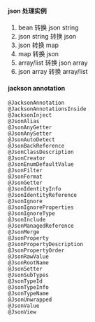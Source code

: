 #### json 处理实例
1. bean 转换 json string
2. json string 转换 json
3. json 转换 map
4. map 转换 json
5. array/list 转换 json array
6. json array 转换 array/list

#### jackson annotation
```$xslt
@JacksonAnnotation
@JacksonAnnotationsInside
@JacksonInject
@JsonAlias
@JsonAnyGetter
@JsonAnySetter
@JsonAutoDetect
@JsonBackReference
@JsonClassDescription
@JsonCreator
@JsonEnumDefaultValue
@JsonFilter
@JsonFormat
@JsonGetter
@JsonIdentityInfo
@JsonIdentityReference
@JsonIgnore
@JsonIgnoreProperties
@JsonIgnoreType
@JsonInclude
@JsonManagedReference
@JsonMerge
@JsonProperty
@JsonPropertyDescription
@JsonPropertyOrder
@JsonRawValue
@JsonRootName
@JsonSetter
@JsonSubTypes
@JsonTypeId
@JsonTypeInfo
@JsonTypeName
@JsonUnwrapped
@JsonValue
@JsonView
```